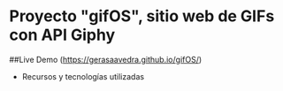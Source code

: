 # Proyecto "gifOS", sitio web de GIFs con API Giphy


##Live Demo (https://gerasaavedra.github.io/gifOS/)

- Recursos y tecnologías utilizadas


